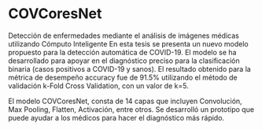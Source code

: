 # COVCoresNet
Detección de enfermedades mediante el análisis de imágenes médicas utilizando Cómputo Inteligente
En esta tesis se presenta un nuevo modelo propuesto para la detección automática de COVID-19. El modelo se ha desarrollado para apoyar en el diagnóstico preciso para la clasificación binaria (casos positivos a COVID-19 y sanos). El resultado obtenido para la métrica de desempeño accuracy fue de 91.5% utilizando el método de validación k-Fold Cross Validation, con un valor de k=5.

El modelo COVCoresNet, consta de 14 capas que incluyen Convolución, Max Pooling, Flatten, Activación, entre otros. Se desarrolló un prototipo que puede ayudar a los médicos para hacer el diagnóstico más rápido.
